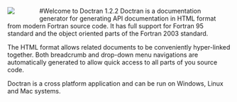 #Welcome to Doctran 1.2.2
<image align="left" style="margin: 0 4em 1.0em 0" src="images/logo.png"/> Doctran is a documentation generator for generating API documentation in HTML format from modern Fortran source code. It has full support for Fortran 95 standard and the object oriented parts of the Fortran 2003 standard.

The HTML format allows related documents to be conveniently hyper-linked together. Both breadcrumb and drop-down menu navigations are automatically generated to allow quick access to all parts of you source code.

Doctran is a cross platform application and can be run on Windows, Linux and Mac systems.